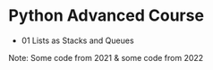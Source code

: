 # Python Advanced Course
- 01 Lists as Stacks and Queues

Note: Some code from 2021 & some code from 2022

